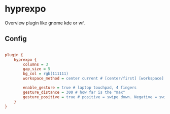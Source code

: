 # hyprexpo

Overview plugin like gnome kde or wf.

## Config

```ini

plugin {
    hyprexpo {
        columns = 3
        gap_size = 5
        bg_col = rgb(111111)
        workspace_method = center current # [center/first] [workspace] e.g. first 1 or center m+1

        enable_gesture = true # laptop touchpad, 4 fingers
        gesture_distance = 300 # how far is the "max"
        gesture_positive = true # positive = swipe down. Negative = swipe up.
    }
}

```